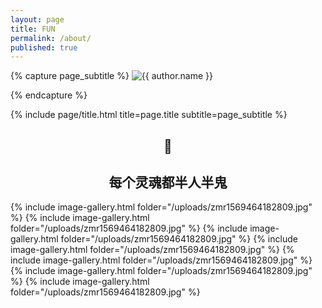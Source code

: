 ```yaml
---
layout: page
title: FUN
permalink: /about/
published: true
---
```


<div class="page" markdown="1">

{% capture page_subtitle %}
<img
    class="me"
    alt="{{ author.name }}"
    src="{{ site.author.photo | relative_url }}"
    srcset="{{ site.author.photo2x | relative_url }} 2x"
/>

{% endcapture %}

{% include page/title.html title=page.title subtitle=page_subtitle %}

## <center>🤨</center>

## <center>每个灵魂都半人半鬼</center>

{% include image-gallery.html folder="/uploads/zmr1569464182809.jpg" %}
{% include image-gallery.html folder="/uploads/zmr1569464182809.jpg" %}
{% include image-gallery.html folder="/uploads/zmr1569464182809.jpg" %}
{% include image-gallery.html folder="/uploads/zmr1569464182809.jpg" %}
{% include image-gallery.html folder="/uploads/zmr1569464182809.jpg" %}
{% include image-gallery.html folder="/uploads/zmr1569464182809.jpg" %}
{% include image-gallery.html folder="/uploads/zmr1569464182809.jpg" %}

</div>
